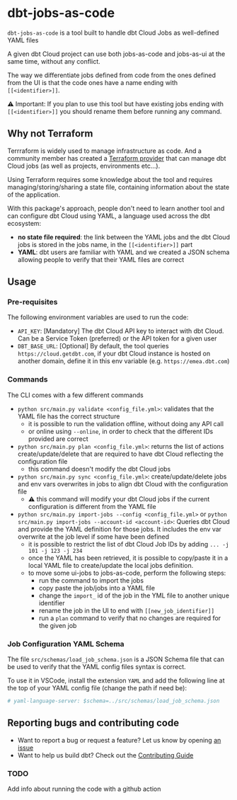 # dbt-jobs-as-code

`dbt-jobs-as-code` is a tool built to handle dbt Cloud Jobs as well-defined YAML files

A given dbt Cloud project can use both jobs-as-code and jobs-as-ui at the same time, without any conflict.

The way we differentiate jobs defined from code from the ones defined from the UI is that the code ones have a name ending with `[[<identifier>]]`.

⚠️ Important: If you plan to use this tool but have existing jobs ending with `[[<identifier>]]` you should rename them before running any command.

## Why not Terraform

Terrraform is widely used to manage infrastructure as code. And a community member has created a [Terraform provider](https://registry.terraform.io/providers/GtheSheep/dbt-cloud/latest) that can manage dbt Cloud jobs (as well as projects, environments etc...).

Using Terraform requires some knowledge about the tool and requires managing/storing/sharing a state file, containing information about the state of the application.

With this package's approach, people don't need to learn another tool and can configure dbt Cloud using YAML, a language used across the dbt ecosystem:

- **no state file required**: the link between the YAML jobs and the dbt Cloud jobs is stored in the jobs name, in the `[[<identifier>]]` part
- **YAML**: dbt users are familiar with YAML and we created a JSON schema allowing people to verify that their YAML files are correct

## Usage

### Pre-requisites

The following environment variables are used to run the code:

- `API_KEY`: [Mandatory] The dbt Cloud API key to interact with dbt Cloud. Can be a Service Token (preferred) or the API token for a given user
- `DBT_BASE_URL`: [Optional] By default, the tool queries `https://cloud.getdbt.com`, if your dbt Cloud instance is hosted on another domain, define it in this env variable (e.g. `https://emea.dbt.com`)

### Commands

The CLI comes with a few different commands

- `python src/main.py validate <config_file.yml>`: validates that the YAML file has the correct structure
  - it is possible to run the validation offline, without doing any API call
  - or online using `--online`, in order to check that the different IDs provided are correct
- `python src/main.py plan <config_file.yml>`: returns the list of actions create/update/delete that are required to have dbt Cloud reflecting the configuration file
  - this command doesn't modify the dbt Cloud jobs
- `python src/main.py sync <config_file.yml>`: create/update/delete jobs and env vars overwrites in jobs to align dbt Cloud with the configuration file
  - ⚠️ this command will modify your dbt Cloud jobs if the current configuration is different from the YAML file
- `python src/main.py import-jobs --config <config_file.yml>` or `python src/main.py import-jobs --account-id <account-id>`: Queries dbt Cloud and provide the YAML definition for those jobs. It includes the env var overwrite at the job level if some have been defined
  - it is possible to restrict the list of dbt Cloud Job IDs by adding `... -j 101 -j 123 -j 234`
  - once the YAML has been retrieved, it is possible to copy/paste it in a local YAML file to create/update the local jobs definition.
  - to move some ui-jobs to jobs-as-code, perform the following steps:
    - run the command to import the jobs
    - copy paste the job/jobs into a YAML file
    - change the `import_` id of the job in the YML file to another unique identifier
    - rename the job in the UI to end with `[[new_job_identifier]]`
    - run a `plan` command to verify that no changes are required for the given job

### Job Configuration YAML Schema

The file `src/schemas/load_job_schema.json` is a JSON Schema file that can be used to verify that the YAML config files syntax is correct.

To use it in VSCode, install the extension `YAML` and add the following line at the top of your YAML config file (change the path if need be):


```yaml
# yaml-language-server: $schema=../src/schemas/load_job_schema.json
```

## Reporting bugs and contributing code

- Want to report a bug or request a feature? Let us know by opening [an issue](https://github.com/dbt-labs/dbt-jobs-as-code/issues/new)
- Want to help us build dbt? Check out the [Contributing Guide](https://github.com/dbt-labs/dbt-jobs-as-code/blob/HEAD/CONTRIBUTING.md)


### TODO

Add info about running the code with a github action